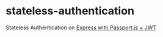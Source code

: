 # stateless-authentication
 Stateless Authentication on [Express with Passport.js + JWT](https://medium.com/@kennwuttisasiwat/ทำ-authentication-บน-express-ด้วย-passport-js-jwt-34fb1169a410)

